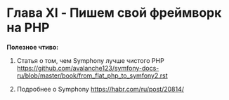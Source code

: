 # Глава XI - Пишем свой фреймворк на PHP


**Полезное чтиво:**

1. Статья о том, чем Symphony лучше чистого PHP
https://github.com/avalanche123/symfony-docs-ru/blob/master/book/from_flat_php_to_symfony2.rst

2. Подробнее о Symphony
https://habr.com/ru/post/20814/